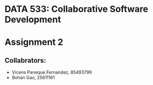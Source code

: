 # DATA 533: Collaborative Software Development

# Assignment 2

## Collabrators:
- Vicens Paneque Fernandez, 85493799
- Bohan Gao, 25611161
